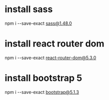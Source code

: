 # install sass
npm i --save-exact sass@1.48.0

# install react router dom
npm i --save-exact react-router-dom@5.3.0

# install bootstrap 5
npm i --save-exact bootstrap@5.1.3
